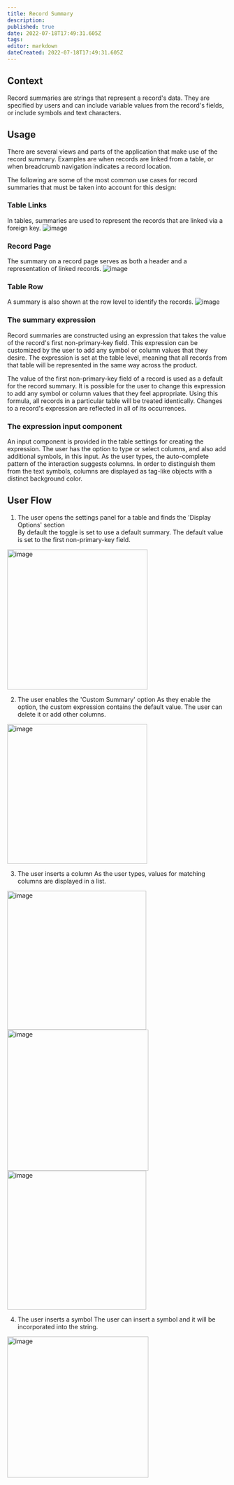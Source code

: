 ```yaml
---
title: Record Summary
description: 
published: true
date: 2022-07-18T17:49:31.605Z
tags: 
editor: markdown
dateCreated: 2022-07-18T17:49:31.605Z
---
```


## Context 
Record summaries are strings that represent a record's data. They are specified by users and can include variable values from the record's fields, or include symbols and text characters.

## Usage
There are several views and parts of the application that make use of the record summary. Examples are when records are linked from a table, or when breadcrumb navigation indicates a record location.

The following are some of the most common use cases for record summaries that must be taken into account for this design:

### Table Links
In tables, summaries are used to represent the records that are linked via a foreign key.
![image](https://user-images.githubusercontent.com/845767/179570423-e41b54e2-ebd7-4e73-acb2-8337ec6bb2db.png)

### Record Page
The summary on a record page serves as both a header and a representation of linked records.
![image](https://user-images.githubusercontent.com/845767/179571077-3ab610ff-d0ca-4d70-b840-e760dd567edb.png)

### Table Row
A summary is also shown at the row level to identify the records.
![image](https://user-images.githubusercontent.com/845767/179571476-4fa60138-3acf-4b69-9c32-cc1468cdf965.png)

### The summary expression
Record summaries are constructed using an expression that takes the value of the record's first non-primary-key field.
This expression can be customized by the user to add any symbol or column values that they desire.
The expression is set at the table level, meaning that all records from that table will be represented in the same way across the product.

The value of the first non-primary-key field of a record is used as a default for the record summary. It is possible for the user to change this expression to add any symbol or column values that they feel appropriate.
Using this formula, all records in a particular table will be treated identically. Changes to a record's expression are reflected in all of its occurrences.

### The expression input component
An input component is provided in the table settings for creating the expression. The user has the option to type or select columns, and also add additional symbols, in this input. As the user types, the auto-complete pattern of the interaction suggests columns. In order to distinguish them from the text symbols, columns are displayed as tag-like objects with a distinct background color.

## User Flow

1. The user opens the settings panel for a table and finds the 'Display Options' section\
By default the toggle is set to use a default summary. The default value is set to the first non-primary-key field.

<img width="321" alt="image" src="https://user-images.githubusercontent.com/845767/175492420-77a0f46a-1026-4088-ba00-9061bb7b414e.png">

2. The user enables the 'Custom Summary' option
As they enable the option, the custom expression contains the default value. The user can delete it or add other columns.

<img width="320" alt="image" src="https://user-images.githubusercontent.com/845767/175492662-0a675593-d028-44da-8b64-d7a002e28174.png">

3. The user inserts a column
As the user types, values for matching columns are displayed in a list. 

<img width="318" alt="image" src="https://user-images.githubusercontent.com/845767/175507760-af004d5f-99a0-42a8-98cd-701dba3883f5.png">
<img width="323" alt="image" src="https://user-images.githubusercontent.com/845767/175508253-4bdb3f1a-f7ce-4c95-ae26-b87f41dcdbbd.png">

<img width="318" alt="image" src="https://user-images.githubusercontent.com/845767/175507760-af004d5f-99a0-42a8-98cd-701dba3883f5.png">

4. The user inserts a symbol
The user can insert a symbol and it will be incorporated into the string. 

<img width="323" alt="image" src="https://user-images.githubusercontent.com/845767/175508152-631812c6-c0fe-4777-a8ff-47f6b76fa531.png">
